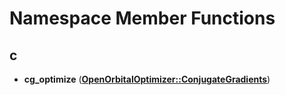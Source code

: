 
# Namespace Member Functions



## c

* **cg\_optimize** ([**OpenOrbitalOptimizer::ConjugateGradients**](namespaceOpenOrbitalOptimizer_1_1ConjugateGradients.md))




